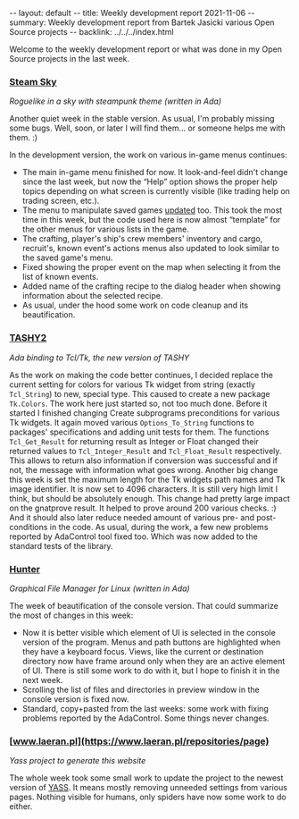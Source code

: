 -- layout: default
-- title: Weekly development report 2021-11-06
-- summary: Weekly development report from Bartek Jasicki various Open Source projects
-- backlink: ../../../index.html

Welcome to the weekly development report or what was done in my Open Source
projects in the last week.

### [Steam Sky](https://www.laeran.pl/repositories/steamsky)

*Roguelike in a sky with steampunk theme (written in Ada)*

Another quiet week in the stable version. As usual, I'm probably missing some
bugs. Well, soon, or later I will find them… or someone helps me with them. :)

In the development version, the work on various in-game menus continues:

* The main in-game menu finished for now. It look-and-feel didn't change since
  the last week, but now the “Help” option shows the proper help topics
  depending on what screen is currently visible (like trading help on trading
  screen, etc.).
* The menu to manipulate saved games [updated](https://imgur.com/fjug7jI) too.
  This took the most time in this week, but the code used  here is now almost
  “template” for the other menus for various lists in the game.
* The crafting, player's ship's crew members' inventory and cargo, recruit's,
  known event's actions menus also updated to look similar to the saved game's
  menu.
* Fixed showing the proper event on the map when selecting it from the list of
  known events.
* Added name of the crafting recipe to the dialog header when showing
  information about the selected recipe.
* As usual, under the hood some work on code cleanup and its beautification.

### [TASHY2](https://www.laeran.pl/repositories/tashy2)

*Ada binding to Tcl/Tk, the new version of TASHY*

As the work on making the code better continues, I decided replace the current
setting for colors for various Tk widget from string (exactly `Tcl_String`) to
new, special type. This caused to create a new package `Tk.Colors`. The work
here just started so, not too much done. Before it started I finished changing
Create subprograms preconditions for various Tk widgets. It again moved various
`Options_To_String` functions to packages' specifications and adding unit tests
for them. The functions `Tcl_Get_Result` for returning result as Integer or
Float changed their returned values to `Tcl_Integer_Result` and
`Tcl_Float_Result` respectively. This allows to return also information if
conversion was successful and if not, the message with information what goes
wrong. Another big change this week is set the maximum length for the Tk
widgets path names and Tk image identifier. It is now set to 4096 characters.
It is still very high limit I think, but should be absolutely enough. This
change had pretty large impact on the gnatprove result. It helped to prove
around 200 various checks. :) And it should also later reduce needed amount of
various pre- and post- conditions in the code. As usual, during the work, a few
new problems reported by AdaControl tool fixed too. Which was now added to the
standard tests of the library.

### [Hunter](https://www.laeran.pl/repositories/hunter)

*Graphical File Manager for Linux (written in Ada)*

The week of beautification of the console version. That could summarize the
most of changes in this week:

* Now it is better visible which element of UI is selected in the console
  version of the program. Menus and path buttons are highlighted when they
  have a keyboard focus. Views, like the current or destination directory
  now have frame around only when they are an active element of UI. There is still
  some work to do with it, but I hope to finish it in the next week.
* Scrolling the list of files and directories in preview window in the console
  version is fixed now.
* Standard, copy+pasted from the last weeks: some work with fixing problems
  reported by the AdaControl. Some things never changes.

### [www.laeran.pl](https://www.laeran.pl/repositories/page)

*Yass project to generate this website*

The whole week took some small work to update the project to the newest version
of [YASS](https://www.laeran.pl/repositories/yass). It means mostly removing
unneeded settings from various pages. Nothing visible for humans, only spiders
have now some work to do either.
